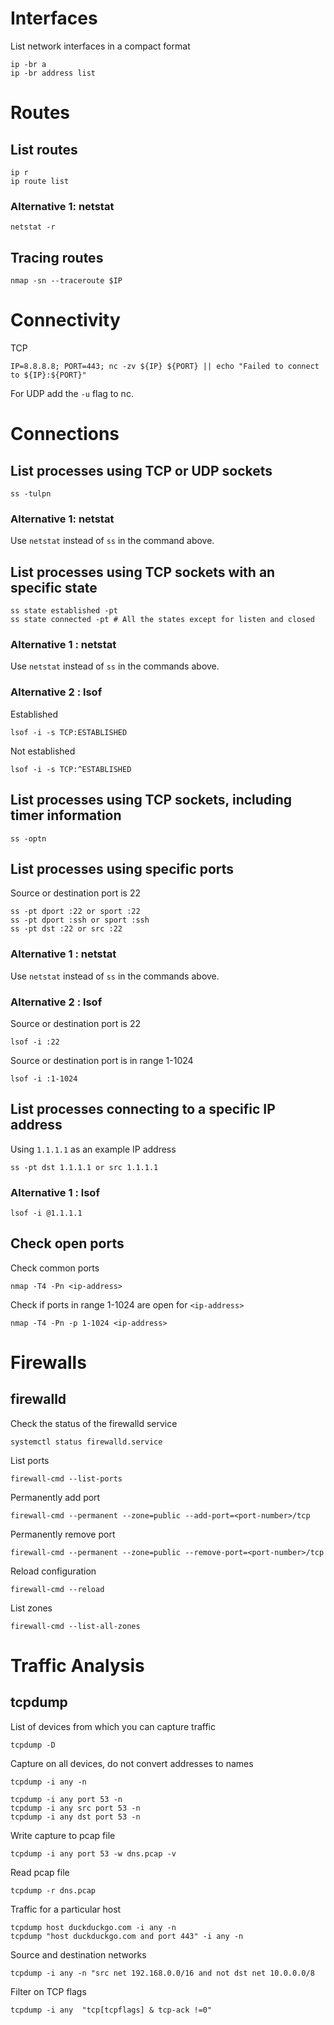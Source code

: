 # Interfaces
List network interfaces in a compact format
```
ip -br a
ip -br address list
```

# Routes
## List routes
```
ip r
ip route list
```
### Alternative 1: netstat
```
netstat -r
```
## Tracing routes
```
nmap -sn --traceroute $IP
```

# Connectivity
TCP
```
IP=8.8.8.8; PORT=443; nc -zv ${IP} ${PORT} || echo "Failed to connect to ${IP}:${PORT}"
```

For UDP add the `-u` flag to nc.

# Connections
## List processes using TCP or UDP sockets
```
ss -tulpn
```
### Alternative 1: netstat
Use `netstat` instead of `ss` in the command above.

## List processes using TCP sockets with an specific state
```
ss state established -pt
ss state connected -pt # All the states except for listen and closed
```
### Alternative 1 : netstat
Use `netstat` instead of `ss` in the commands above.

### Alternative 2 : lsof
Established
```
lsof -i -s TCP:ESTABLISHED
```

Not established
```
lsof -i -s TCP:^ESTABLISHED
```
## List processes using TCP sockets, including timer information
```
ss -optn
```

## List processes using specific ports
Source or destination port is 22
```
ss -pt dport :22 or sport :22
ss -pt dport :ssh or sport :ssh
ss -pt dst :22 or src :22
```
### Alternative 1 : netstat
Use `netstat` instead of `ss` in the commands above.

### Alternative 2 : lsof
Source or destination port is 22
```
lsof -i :22
```
Source or destination port is in range 1-1024
```
lsof -i :1-1024
```

## List processes connecting to a specific IP address
Using `1.1.1.1` as an example IP address
```
ss -pt dst 1.1.1.1 or src 1.1.1.1
```

### Alternative 1 : lsof
```
lsof -i @1.1.1.1
```

## Check open ports
Check common ports
```
nmap -T4 -Pn <ip-address>
```
Check if ports in range 1-1024 are open for `<ip-address>`
```
nmap -T4 -Pn -p 1-1024 <ip-address>
```

# Firewalls
## firewalld
Check the status of the firewalld service
```
systemctl status firewalld.service
```

List ports
```
firewall-cmd --list-ports
```

Permanently add port
```
firewall-cmd --permanent --zone=public --add-port=<port-number>/tcp
```

Permanently remove port
```
firewall-cmd --permanent --zone=public --remove-port=<port-number>/tcp
```

Reload configuration
```
firewall-cmd --reload
```

List zones
```
firewall-cmd --list-all-zones
```

# Traffic Analysis
## tcpdump
List of devices from which you can capture traffic
```
tcpdump -D
```

Capture on all devices, do not convert addresses to names
```
tcpdump -i any -n
```

```
tcpdump -i any port 53 -n
tcpdump -i any src port 53 -n
tcpdump -i any dst port 53 -n
```

Write capture to pcap file
```
tcpdump -i any port 53 -w dns.pcap -v
```
Read pcap file
```
tcpdump -r dns.pcap
```

Traffic for a particular host
```
tcpdump host duckduckgo.com -i any -n
tcpdump "host duckduckgo.com and port 443" -i any -n
```

Source and destination networks
```
tcpdump -i any -n "src net 192.168.0.0/16 and not dst net 10.0.0.0/8
```

Filter on TCP flags
```
tcpdump -i any  "tcp[tcpflags] & tcp-ack !=0"
```